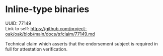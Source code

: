 # Inline-type binaries

UUID: 77149\
Link to self:
https://github.com/project-oak/oak/blob/main/docs/tr/claim/77149.md

Technical claim which asserts that the endorsement subject is required in full
for attestation verification.
